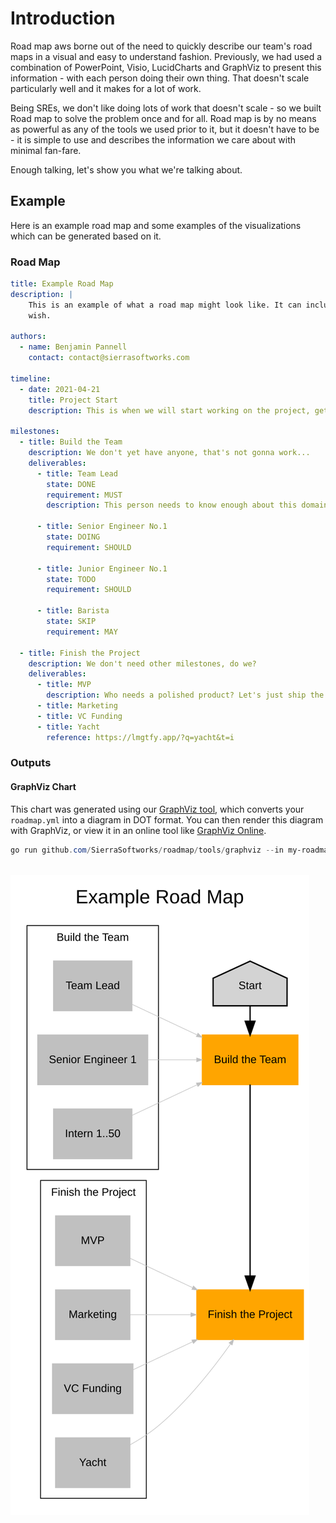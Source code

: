 # Introduction
Road map aws borne out of the need to quickly describe our team's road maps
in a visual and easy to understand fashion. Previously, we had used a combination
of PowerPoint, Visio, LucidCharts and GraphViz to present this information - with
each person doing their own thing. That doesn't scale particularly well and it
makes for a lot of work.

Being SREs, we don't like doing lots of work that doesn't scale - so we built
Road map to solve the problem once and for all. Road map is by no means as
powerful as any of the tools we used prior to it, but it doesn't have to be -
it is simple to use and describes the information we care about with minimal
fan-fare.

Enough talking, let's show you what we're talking about.

## Example
Here is an example road map and some examples of the visualizations which can
be generated based on it.

### Road Map
```yaml
title: Example Road Map
description: |
    This is an example of what a road map might look like. It can include **Markdown** if you
    wish.

authors:
  - name: Benjamin Pannell
    contact: contact@sierrasoftworks.com

timeline:
  - date: 2021-04-21
    title: Project Start
    description: This is when we will start working on the project, get the team ready!

milestones:
  - title: Build the Team
    description: We don't yet have anyone, that's not gonna work...
    deliverables:
      - title: Team Lead
        state: DONE
        requirement: MUST
        description: This person needs to know enough about this domain to be able to run with the project.

      - title: Senior Engineer No.1
        state: DOING
        requirement: SHOULD

      - title: Junior Engineer No.1
        state: TODO
        requirement: SHOULD

      - title: Barista
        state: SKIP
        requirement: MAY

  - title: Finish the Project
    description: We don't need other milestones, do we?
    deliverables:
      - title: MVP
        description: Who needs a polished product? Let's just ship the MVP and call it done.
      - title: Marketing
      - title: VC Funding
      - title: Yacht
        reference: https://lmgtfy.app/?q=yacht&t=i
```

### Outputs

#### GraphViz Chart

This chart was generated using our [GraphViz tool](/tools/visualizations/graphviz/README.md), which converts your `roadmap.yml` into a diagram
in DOT format. You can then render this diagram with GraphViz, or view it in an online tool like
[GraphViz Online](https://dreampuf.github.io/GraphvizOnline).

```powershell
go run github.com/SierraSoftworks/roadmap/tools/graphviz --in my-roadmap.yml
```

<p style="text-align: center; margin: 2rem auto;">

![Example Rendered Roadmap](../tools/visualizations/graphviz/output.svg)
</p>